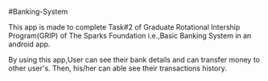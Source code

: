 #Banking-System

This app is made to complete Task#2 of Graduate Rotational Intership Program(GRIP) of The Sparks Foundation i.e.,Basic Banking System in an android app.

By using this app,User can see their bank details and can transfer money to other user's. Then, his/her can able see their transactions history.

